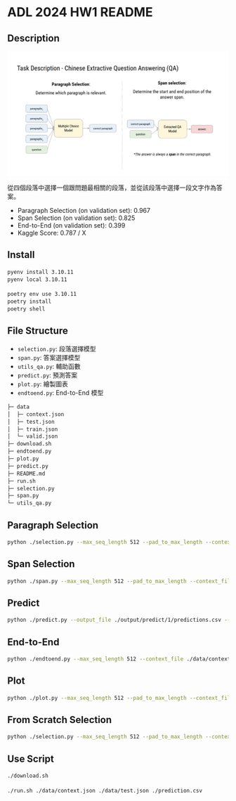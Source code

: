# ADL 2024 HW1 README

## Description

![ADL 2024 HW1 Description](./image/image.png)

從四個段落中選擇一個跟問題最相關的段落，並從該段落中選擇一段文字作為答案。

- Paragraph Selection (on validation set): 0.967
- Span Selection (on validation set): 0.825
- End-to-End (on validation set): 0.399
- Kaggle Score: 0.787 / X

## Install

```bash
pyenv install 3.10.11
pyenv local 3.10.11

poetry env use 3.10.11
poetry install
poetry shell
```

## File Structure

- `selection.py`: 段落選擇模型
- `span.py`: 答案選擇模型
- `utils_qa.py`: 輔助函數
- `predict.py`: 預測答案
- `plot.py`: 繪製圖表
- `endtoend.py`: End-to-End 模型

```bash
├─ data
│  ├─ context.json
│  ├─ test.json
│  ├─ train.json
│  └─ valid.json
├─ download.sh
├─ endtoend.py
├─ plot.py
├─ predict.py
├─ README.md
├─ run.sh
├─ selection.py
├─ span.py
└─ utils_qa.py
```

## Paragraph Selection

```bash
python ./selection.py --max_seq_length 512 --pad_to_max_length --context_file ./data/context.json --train_file ./data/train.json --validation_file ./data/valid.json --model_name_or_path hfl/chinese-macbert-base --gradient_accumulation_steps 32 --per_device_train_batch_size 2 --per_device_eval_batch_size 2 --learning_rate 5e-5  --num_train_epochs 1 --lr_scheduler_type cosine --output_dir ./output/select/1 --seed 42
```

## Span Selection

```bash
python ./span.py --max_seq_length 512 --pad_to_max_length --context_file ./data/context.json --train_file ./data/train.json --validation_file ./data/valid.json --model_name_or_path hfl/chinese-macbert-base --per_device_train_batch_size 8 --per_device_eval_batch_size 8 --gradient_accumulation_steps 4 --learning_rate 5e-5 --num_train_epochs 3 --lr_scheduler_type cosine --output_dir ./output/span/1 --seed 42 --max_answer_length 40 --n_best_size 40
```

## Predict

```bash
python ./predict.py --output_file ./output/predict/1/predictions.csv --context_file ./data/context.json --test_file ./data/test.json --max_seq_length 512 --pad_to_max_length --selection_model_name_or_path ./output/select/1 --extra_model_name_or_path ./output/span/1 --max_answer_length 40 --n_best_size 40
```

## End-to-End

```bash
python ./endtoend.py --max_seq_length 512 --context_file ./data/context.json --train_file ./data/train.json --validation_file ./data/valid.json --pad_to_max_length --model_name_or_path xlnet/xlnet-base-cased --per_device_train_batch_size 2 --per_device_eval_batch_size 2 --gradient_accumulation_steps 32 --learning_rate 3e-5 --num_train_epochs 2 --lr_scheduler_type cosine --output_dir ./output/end/1 --seed 42
```

## Plot

```bash
python ./plot.py --max_seq_length 512 --pad_to_max_length --context_file ./data/context.json --train_file ./data/train.json --validation_file ./data/valid.json --model_name_or_path hfl/chinese-macbert-base --per_device_train_batch_size 8 --per_device_eval_batch_size 8 --gradient_accumulation_steps 4 --learning_rate 5e-5 --num_train_epochs 1 --lr_scheduler_type cosine --output_dir ./output/plot/1 --seed 42 --max_answer_length 40 --n_best_size 40
```

## From Scratch Selection

```bash
python ./selection.py --max_seq_length 512 --pad_to_max_length --context_file ./data/context.json --train_file ./data/train.json --validation_file ./data/valid.json --model_type bert --tokenizer_name hfl/chinese-macbert-base --gradient_accumulation_steps 16 --per_device_train_batch_size 2 --per_device_eval_batch_size 2 --learning_rate 5e-5 --num_train_epochs 1 --lr_scheduler_type cosine --output_dir ./output/select/100 --seed 42
```

## Use Script

```bash
./download.sh

./run.sh ./data/context.json ./data/test.json ./prediction.csv
```
